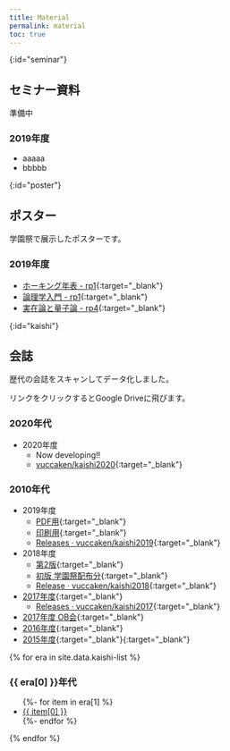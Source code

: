 ```yaml
---
title: Material
permalink: material
toc: true
---
```


{:id="seminar"}
## セミナー資料

準備中

### 2019年度

- aaaaa
- bbbbb

{:id="poster"}
## ポスター

学園祭で展示したポスターです。

### 2019年度

- [ホーキング年表 - rp1](https://drive.google.com/open?id=1FN32CYfMmbR1p0wxQcB5FrvmpVXEWTcs){:target="_blank"}
- [論理学入門 - rp1](https://drive.google.com/open?id=1arq8Vt9Uxr4XQvIekAGjgzgDcCMLkA9I){:target="_blank"}
- [実在論と量子論 - rp4](https://drive.google.com/open?id=1rMOfJ9ld3o_7dso2ZYEjJDwrYGL8BdxR){:target="_blank"}


{:id="kaishi"}
## 会誌

歴代の会誌をスキャンしてデータ化しました。

リンクをクリックするとGoogle Driveに飛びます。

### 2020年代
- 2020年度
  - Now developing!!
  - [vuccaken/kaishi2020](https://github.com/vuccaken/kaishi2020){:target="_blank"}

### 2010年代
- 2019年度
  - [PDF用](https://drive.google.com/open?id=1UCpxurvCyks9gRxq1Ta_ksFUvRxqG2Ii){:target="_blank"}
  - [印刷用](https://drive.google.com/file/d/1IQUG_vhy3ADPJoONHCy8eErvq4_lrDU0/view?usp=sharing){:target="_blank"}
  - [Releases · vuccaken/kaishi2019](https://github.com/vuccaken/kaishi2019/releases){:target="_blank"}
- 2018年度
  - [第2版](https://drive.google.com/open?id=1KNeHDLP9s7586BG6uY42DuQ9gFHv2WNW){:target="_blank"}
  - [初版 学園祭配布分](https://drive.google.com/open?id=1LfdiW9qgEplCvxJ42t2oVGk3iYqWVQba){:target="_blank"}
  - [Release · vuccaken/kaishi2018](https://github.com/vuccaken/kaishi2018/releases/){:target="_blank"}
- [2017年度](https://drive.google.com/open?id=1h_Z2RLaUeMzO6ROQNH5QBDRMWc6zHM_J){:target="_blank"}
  - [Releases · vuccaken/kaishi2017](https://github.com/vuccaken/kaishi2017/releases){:target="_blank"}
- [2017年度 OB会](https://drive.google.com/file/d/1LNKDmo2k4GF8TphcTuUn5Cxs8avPfP5C/view?usp=sharing){:target="_blank"}
- [2016年度](https://drive.google.com/file/d/1AJiBLoblQc61pyOC5jfFJyW0B95KehsU/view?usp=sharing){:target="_blank"}
- [2015年度](https://drive.google.com/open?id=0BweCineGGD_haXRPejB6NTJqalE){:target="_blank"}{:target="_blank"}


{% for era in site.data.kaishi-list %}
<h3>{{ era[0] }}年代</h3>
<ul>
  {%- for item in era[1] %}
    <li><a href="{{ item[1] }}" target="_blank">{{ item[0] }}</a></li>
  {%- endfor %}
</ul>
{% endfor %}